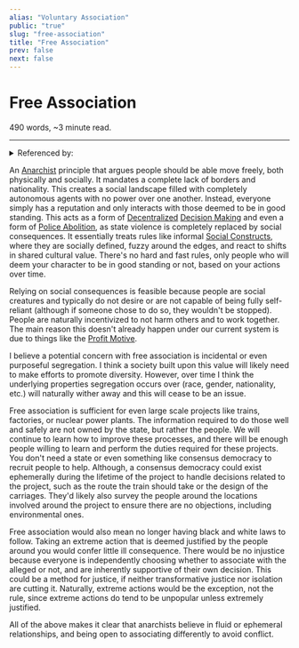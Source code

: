 ```yaml
---
alias: "Voluntary Association"
public: "true"
slug: "free-association"
title: "Free Association"
prev: false
next: false
---
```

<script setup>
import { data } from '../../git.data.ts';
import { useData } from 'vitepress';
const pageData = useData();
</script>
<h1 class="p-name">Free Association</h1>
<p>490 words, ~3 minute read. <span v-html="data[`site/${pageData.page.value.relativePath}`]" /></p>
<hr/>

<details><summary>Referenced by:</summary><a href="/garden/anarchism/index.md">Anarchism</a><a href="/garden/copyright/index.md">Copyright</a><a href="/garden/decision-making/index.md">Decision Making</a><a href="/garden/mutual-aid/index.md">Mutual Aid</a><a href="/garden/my-political-beliefs/index.md">My Political Beliefs</a><a href="/garden/police-abolition/index.md">Police Abolition</a></details>

An [Anarchist](/garden/anarchism/index.md) principle that argues people should be able move freely, both physically and socially. It mandates a complete lack of borders and nationality. This creates a social landscape filled with completely autonomous agents with no power over one another. Instead, everyone simply has a reputation and only interacts with those deemed to be in good standing. This acts as a form of [Decentralized](/garden/decentralized/index.md) [Decision Making](/garden/decision-making/index.md) and even a form of [Police Abolition](/garden/police-abolition/index.md), as state violence is completely replaced by social consequences. It essentially treats rules like informal [Social Constructs](/garden/social-constructs/index.md), where they are socially defined, fuzzy around the edges, and react to shifts in shared cultural value. There's no hard and fast rules, only people who will deem your character to be in good standing or not, based on your actions over time.

Relying on social consequences is feasible because people are social creatures and typically do not desire or are not capable of being fully self-reliant (although if someone chose to do so, they wouldn't be stopped). People are naturally incentivized to not harm others and to work together. The main reason this doesn't already happen under our current system is due to things like the [Profit Motive](/garden/profit-motive/index.md).

I believe a potential concern with free association is incidental or even purposeful segregation. I think a society built upon this value will likely need to make efforts to promote diversity. However, over time I think the underlying properties segregation occurs over (race, gender, nationality, etc.) will naturally wither away and this will cease to be an issue.

Free association is sufficient for even large scale projects like trains, factories, or nuclear power plants. The information required to do those well and safely are not owned by the state, but rather the people. We will continue to learn how to improve these processes, and there will be enough people willing to learn and perform the duties required for these projects. You don't need a state or even something like consensus democracy to recruit people to help. Although, a consensus democracy could exist ephemerally during the lifetime of the project to handle decisions related to the project, such as the route the train should take or the design of the carriages. They'd likely also survey the people around the locations involved around the project to ensure there are no objections, including environmental ones.

Free association would also mean no longer having black and white laws to follow. Taking an extreme action that is deemed justified by the people around you would confer little ill consequence. There would be no injustice because everyone is independently choosing whether to associate with the alleged or not, and are inherently supportive of their own decision. This could be a method for justice, if neither transformative justice nor isolation are cutting it. Naturally, extreme actions would be the exception, not the rule, since extreme actions do tend to be unpopular unless extremely justified.

All of the above makes it clear that anarchists believe in fluid or ephemeral relationships, and being open to associating differently to avoid conflict.